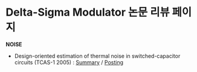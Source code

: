 # Delta-Sigma Modulator 논문 리뷰 페이지
<!--Bullet list-->
**NOISE** 
- Design-oriented estimation of thermal noise in switched-capacitor circuits (TCAS-1 2005) : [Summary](https://github.com/Lee-Joo-Yong/Noise_Paper_Review/blob/main/Summary%20PDF/%5BSummary%5DDesign-oriented%20estimation%20of%20thermal%20noise%20in%20switched-capacitor%20circuits%20(TCAS-1%202005).pdf) / [Posting](https://life-is-work.tistory.com/23)
